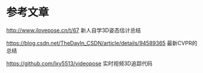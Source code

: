 # 参考文章

http://www.ilovepose.cn/t/67
新人自学3D姿态估计总结

https://blog.csdn.net/TheDayIn_CSDN/article/details/94589365
最新CVPR的总结

https://github.com/lxy5513/videopose
实时视频3D追踪代码
